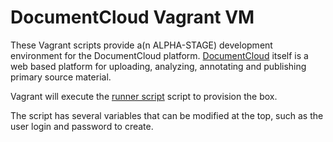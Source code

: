 # DocumentCloud Vagrant VM

These Vagrant scripts provide a(n ALPHA-STAGE) development environment for the DocumentCloud platform.  [DocumentCloud](http://www.documentcloud.org) itself is a web based platform for uploading, analyzing, annotating and publishing primary source material.

Vagrant will execute the [runner script](documentcloud-vagrant/blob/master/scripts/runner) script to provision the box.

The script has several variables that can be modified at the top, such as the user login and password to create.

